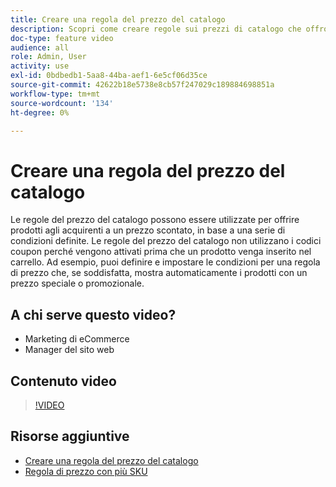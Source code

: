 ```yaml
---
title: Creare una regola del prezzo del catalogo
description: Scopri come creare regole sui prezzi di catalogo che offrono prodotti agli acquirenti a un prezzo scontato in base a un insieme di condizioni definite.
doc-type: feature video
audience: all
role: Admin, User
activity: use
exl-id: 0bdbedb1-5aa8-44ba-aef1-6e5cf06d35ce
source-git-commit: 42622b18e5738e8cb57f247029c189884698851a
workflow-type: tm+mt
source-wordcount: '134'
ht-degree: 0%

---
```


# Creare una regola del prezzo del catalogo

Le regole del prezzo del catalogo possono essere utilizzate per offrire prodotti agli acquirenti a un prezzo scontato, in base a una serie di condizioni definite. Le regole del prezzo del catalogo non utilizzano i codici coupon perché vengono attivati prima che un prodotto venga inserito nel carrello. Ad esempio, puoi definire e impostare le condizioni per una regola di prezzo che, se soddisfatta, mostra automaticamente i prodotti con un prezzo speciale o promozionale.

## A chi serve questo video?

- Marketing di eCommerce
- Manager del sito web

## Contenuto video

>[!VIDEO](https://video.tv.adobe.com/v/343834?quality=12&learn=on)

## Risorse aggiuntive

- [Creare una regola del prezzo del catalogo](https://docs.magento.com/user-guide/marketing/price-rules-catalog-create.html)
- [Regola di prezzo con più SKU](https://docs.magento.com/user-guide/marketing/price-rule-multiple-sku.html)
